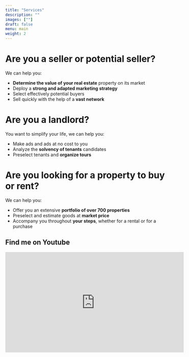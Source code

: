 ```yaml
---
title: "Services"
description: ""
images: [""]
draft: false
menu: main
weight: 2
---
```

# Are you a seller or potential seller?

We can help you:

* **Determine the value of your real estate** property on its market
* Deploy a **strong and adapted marketing strategy**
* Select effectively potential buyers
* Sell quickly with the help of a **vast network**

# Are you a landlord?

You want to simplify your life, we can help you:

* Make ads and ads at no cost to you
* Analyze the **solvency of tenants** candidates
* Preselect tenants and **organize tours**

# Are you looking for a property to buy or rent?

We can help you:

* Offer you an extensive **portfolio of over 700 properties**
* Preselect and estimate goods at **market price**
* Accompany you throughout **your steps**, whether for a rental or for a purchase

## Find me on Youtube

<div class="youtubevideowrap">
    <div class="video-container">
    <iframe width="560" height="315" src="https://www.youtube.com/embed/Y4GGS9TNRoI" frameborder="0" allow="accelerometer; autoplay; encrypted-media; gyroscope; picture-in-picture" allowfullscreen></iframe>
    </div>
</div>